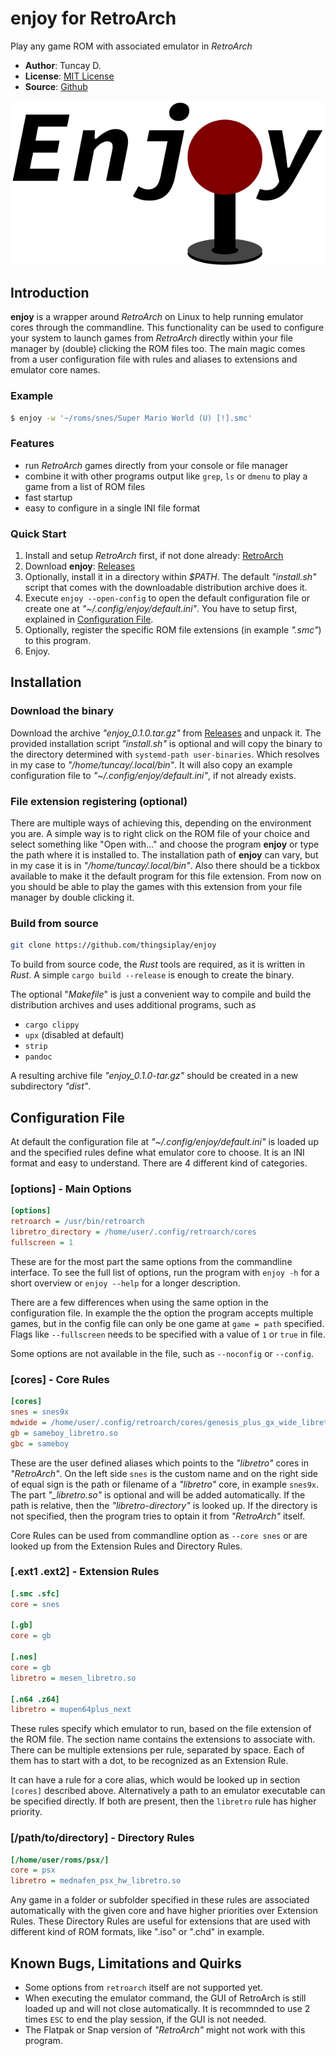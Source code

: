 # enjoy for RetroArch

Play any game ROM with associated emulator in *RetroArch*

- **Author**: Tuncay D.
- **License**: [MIT License](LICENSE)
- **Source**: [Github](https://github.com/thingsiplay/enjoy)

![enjoy](./img/enjoy_logo.svg "enjoy")

## Introduction

**enjoy** is a wrapper around *RetroArch* on Linux to help running emulator
cores through the commandline.  This functionality can be used to configure
your system to launch games from *RetroArch* directly within your file manager
by (double) clicking the ROM files too.  The main magic comes from a user
configuration file with rules and aliases to extensions and emulator core
names.

### Example

```bash
$ enjoy -w '~/roms/snes/Super Mario World (U) [!].smc'
```

### Features

- run *RetroArch* games directly from your console or file manager
- combine it with other programs output like `grep`, `ls` or `dmenu` to play a
  game from a list of ROM files
- fast startup
- easy to configure in a single INI file format

### Quick Start

1. Install and setup *RetroArch* first, if not done already:
   [RetroArch](https://www.retroarch.com/)
2. Download **enjoy**:
   [Releases](https://github.com/thingsiplay/enjoy/releases)
3. Optionally, install it in a directory within *$PATH*.  The default
   *"install.sh"* script that comes with the downloadable distribution archive
   does it.
4. Execute `enjoy --open-config` to open the default configuration file or
   create one at *"~/.config/enjoy/default.ini"*.  You have to setup first,
   explained in [Configuration File](#configuration_file).
5. Optionally, register the specific ROM file extensions (in example *".smc"*)
   to this program.
6. Enjoy.

## Installation

### Download the binary

Download the archive *"enjoy_0.1.0.tar.gz"* from
[Releases](https://github.com/thingsiplay/enjoy/releases) and unpack it.  The
provided installation script *"install.sh"* is optional and will copy the
binary to the directory determined with `systemd-path user-binaries`.  Which
resolves in my case to *"/home/tuncay/.local/bin"*.  It will also copy an
example configuration file to *"~/.config/enjoy/default.ini"*, if not already
exists.

### File extension registering (optional)

There are multiple ways of achieving this, depending on the environment you
are.  A simple way is to right click on the ROM file of your choice and select
something like "Open with..." and choose the program **enjoy** or type the path
where it is installed to.  The installation path of **enjoy** can vary, but in
my case it is in *"/home/tuncay/.local/bin"*.  Also there should be a tickbox
available to make it the default program for this file extension.  From now on
you should be able to play the games with this extension from your file manager
by double clicking it.

### Build from source

```bash
git clone https://github.com/thingsiplay/enjoy
```

To build from source code, the *Rust* tools are required, as it is written in
*Rust*.  A simple `cargo build --release` is enough to create the binary.

The optional "*Makefile*" is just a convenient way to compile and build the
distribution archives and uses additional programs, such as

- `cargo clippy`
- `upx` (disabled at default)
- `strip`
- `pandoc`

A resulting archive file *"enjoy_0.1.0-tar.gz"* should be created in a new
subdirectory *"dist"*.

## Configuration File

At default the configuration file at *"~/.config/enjoy/default.ini"* is loaded
up and the specified rules define what emulator core to choose.  It is an INI
format and easy to understand.  There are 4 different kind of categories.

### [options] - Main Options

```ini
[options]
retroarch = /usr/bin/retroarch
libretro_directory = /home/user/.config/retroarch/cores
fullscreen = 1
```

These are for the most part the same options from the commandline interface.
To see the full list of options, run the program with `enjoy -h` for a short
overview or `enjoy --help` for a longer description.

There are a few differences when using the same option in the configuration
file.  In example the the option the program accepts multiple games, but in the
config file can only be one game at `game = path` specified.  Flags like
`--fullscreen` needs to be specified with a value of `1` or `true` in file.

Some options are not available in the file, such as `--noconfig` or `--config`.

### [cores] - Core Rules

```ini
[cores]
snes = snes9x
mdwide = /home/user/.config/retroarch/cores/genesis_plus_gx_wide_libretro.so
gb = sameboy_libretro.so
gbc = sameboy
```

These are the user defined aliases which points to the *"libretro"* cores in
*"RetroArch"*.  On the left side `snes` is the custom name and on the right
side of equal sign is the path or filename of a *"libretro"* core, in example
`snes9x`.  The part *"_libretro.so"* is optional and will be added
automatically.  If the path is relative, then the *"libretro-directory"* is
looked up.  If the directory is not specified, then the program tries to optain
it from *"RetroArch"* itself.

Core Rules can be used from commandline option as `--core snes` or are looked
up from the Extension Rules and Directory Rules.

### [.ext1 .ext2] - Extension Rules

```ini
[.smc .sfc]
core = snes

[.gb]
core = gb

[.nes]
core = gb
libretro = mesen_libretro.so

[.n64 .z64]
libretro = mupen64plus_next
```

These rules specify which emulator to run, based on the file extension of the
ROM file.  The section name contains the extensions to associate with.  There
can be multiple extensions per rule, separated by space.  Each of them has to
start with a dot, to be recognized as an Extension Rule.

It can have a rule for a core alias, which would be looked up in section
`[cores]` described above. Alternatively a path to an emulator executable can
be specified directly.  If both are present, then the `libretro` rule has
higher priority.

### [/path/to/directory] - Directory Rules

```ini
[/home/user/roms/psx/]
core = psx
libretro = mednafen_psx_hw_libretro.so
```

Any game in a folder or subfolder specified in these rules are associated
automatically with the given core and have higher priorities over Extension
Rules.  These Directory Rules are useful for extensions that are used with
different kind of ROM formats, like ".iso" or ".chd" in example.

## Known Bugs, Limitations and Quirks

- Some options from `retroarch` itself  are not supported yet.
- When executing the emulator command, the GUI of RetroArch is still loaded up
  and will not close automatically.  It is recommnded to use 2 times `ESC` to
  end the play session, if the GUI is not needed.
- The Flatpak or Snap version of *"RetroArch"* might not work with this
  program.


